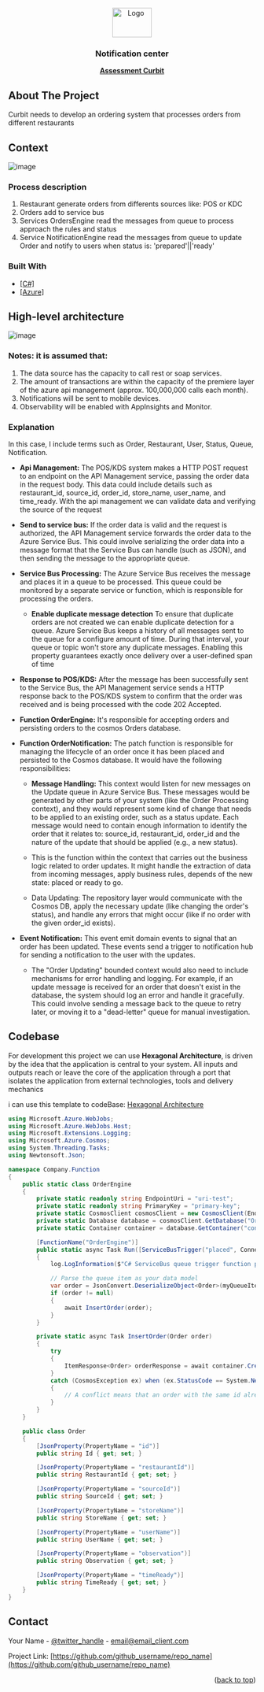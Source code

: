 <!-- PROJECT LOGO -->
<br />
<div align="center">
  <a href="https://www.curbit.com/">
    <img src="https://uploads-ssl.webflow.com/60066c7287d96dc62123c966/63334f79313aa01d173332ce_curbit%20logo%404x-p-800.png" alt="Logo" width="80" height="60">
  </a>
<h3 align="center">Notification center</h3>
  <p align="center">
   <a href="https://excellent-tiara-b60.notion.site/Full-stack-engineer-assessment-0cb6cb5171bf4f6b8e0ea71ee0a5a436"><strong>Assessment Curbit</strong></a>
  </p>
</div>


<!-- ABOUT THE PROJECT -->
## About The Project

Curbit needs to develop an ordering system that processes orders from different restaurants

## Context

![image](https://github.com/4dagio/assessment/assets/3275936/a23a4b68-9053-4999-9161-f46c278f660e)


### Process description

1. Restaurant generate orders from differents sources like: POS or KDC
2. Orders add to service bus 
3. Services OrdersEngine read the messages from queue to process approach the rules and status
4. Service NotificationEngine read the messages from queue to update Order and notify to users when status is: 'prepared'||'ready'


### Built With

* [[C#]]([https://nodejs.org/en/about](https://learn.microsoft.com/en-us/dotnet/csharp/programming-guide/classes-and-structs/local-functions))
* [[Azure]](https://azure.microsoft.com/en-us/solutions/open-source/?&ef_id=_k_Cj0KCQjwnrmlBhDHARIsADJ5b_mwBe0ocBrasJ-l6VPy9GryG6Kxal_q1vXCt9A9QKQIGYdcbfNIAzgaAqBGEALw_wcB_k_&OCID=AIDcmm3804ythc_SEM__k_Cj0KCQjwnrmlBhDHARIsADJ5b_mwBe0ocBrasJ-l6VPy9GryG6Kxal_q1vXCt9A9QKQIGYdcbfNIAzgaAqBGEALw_wcB_k_&gclid=Cj0KCQjwnrmlBhDHARIsADJ5b_mwBe0ocBrasJ-l6VPy9GryG6Kxal_q1vXCt9A9QKQIGYdcbfNIAzgaAqBGEALw_wcB)

## High-level architecture

![image](https://github.com/4dagio/assessment/assets/3275936/faf1a616-440e-468f-a0ba-fabf34423692)

### Notes: it is assumed that:


1. The data source has the capacity to call rest or soap services.
2. The amount of transactions are within the capacity of the premiere layer of the azure api management (approx. 100,000,000 calls each month).
3. Notifications will be sent to mobile devices.
4. Observability will be enabled with AppInsights and Monitor.

### Explanation
In this case, I include terms such as Order, Restaurant, User, Status, Queue, Notification.

- **Api Management:** The POS/KDS system makes a HTTP POST request to an endpoint on the API Management service, passing the order data in the request body. This data could include details such as restaurant_id, source_id, order_id, store_name, user_name, and time_ready. With the api management we can validate data and verifying the source of the request
  
- **Send to service bus:** If the order data is valid and the request is authorized, the API Management service forwards the order data to the Azure Service Bus. This could involve serializing the order data into a message format that the Service Bus can handle (such as JSON), and then sending the message to the appropriate queue.

- **Service Bus Processing:** The Azure Service Bus receives the message and places it in a queue to be processed. This queue could be monitored by a separate service or function, which is responsible for processing the orders.
    
    - **Enable duplicate message detection** To ensure that duplicate orders are not created we can enable duplicate detection for a queue. Azure Service Bus keeps a history of all messages sent to the queue for a configure amount of time. During that interval, your queue or topic won't store any duplicate messages. Enabling this property guarantees exactly once delivery over a user-defined span of time  

- **Response to POS/KDS:** After the message has been successfully sent to the Service Bus, the API Management service sends a HTTP response back to the POS/KDS system to confirm that the order was received and is being processed with the code 202 Accepted.

- **Function OrderEngine:**  It's responsible for accepting orders and persisting orders to the cosmos Orders database.

- **Function OrderNotification:** The patch function is responsible for managing the lifecycle of an order once it has been placed and persisted to the Cosmos database. It would have the following responsibilities:

    - **Message Handling:** This context would listen for new messages on the Update queue in Azure Service Bus. These messages would be generated by other parts of your system (like the Order Processing context), and they would represent some kind of change that needs to be applied to an existing order, such as a status update. Each message would need to contain enough information to identify the order that it relates to: source_id, restaurant_id, order_id and the nature of the update that should be applied (e.g., a new status).

    - This is the function within the context that carries out the business logic related to order updates. It might handle the extraction of data from incoming messages, apply business rules, depends of the new state: placed or ready to go. 

    - Data Updating: The repository layer would communicate with the Cosmos DB, apply the necessary update (like changing the order's status), and handle any errors that might occur (like if no order with the given order_id exists).

- **Event Notification:** This event emit domain events to signal that an order has been updated. These events send a trigger to notification hub for sending a notification to the user with the updates.

  - The "Order Updating" bounded context would also need to include mechanisms for error handling and logging. For example, if an update message is received for an order that doesn't exist in the database, the system should log an error and handle it gracefully. This could involve sending a message back to the queue to retry later, or moving it to a "dead-letter" queue for manual investigation.



<!-- GETTING STARTED -->
## Codebase

For development this project we can use **Hexagonal Architecture**, is driven by the idea that the application is central to your system. All inputs and outputs reach or leave the core of the application through a port that isolates the application from external technologies, tools and delivery mechanics

i can use this template to codeBase:
[Hexagonal Architecture](https://github.com/Amitpnk/Hexagonal-architecture-ASP.NET-Core)


```cs
using Microsoft.Azure.WebJobs;
using Microsoft.Azure.WebJobs.Host;
using Microsoft.Extensions.Logging;
using Microsoft.Azure.Cosmos;
using System.Threading.Tasks;
using Newtonsoft.Json;

namespace Company.Function
{
    public static class OrderEngine
    {
        private static readonly string EndpointUri = "uri-test";
        private static readonly string PrimaryKey = "primary-key";
        private static CosmosClient cosmosClient = new CosmosClient(EndpointUri, PrimaryKey);
        private static Database database = cosmosClient.GetDatabase("Orders");
        private static Container container = database.GetContainer("container_orders");

        [FunctionName("OrderEngine")]
        public static async Task Run([ServiceBusTrigger("placed", Connection = "AzureWebJobsServiceBus")]string myQueueItem, ILogger log)
        {
            log.LogInformation($"C# ServiceBus queue trigger function processed message: {myQueueItem}");

            // Parse the queue item as your data model
            var order = JsonConvert.DeserializeObject<Order>(myQueueItem);
            if (order != null)
            {
                await InsertOrder(order);
            }
        }

        private static async Task InsertOrder(Order order)
        {
            try
            {
                ItemResponse<Order> orderResponse = await container.CreateItemAsync<Order>(order, new PartitionKey(order.Id));
            }
            catch (CosmosException ex) when (ex.StatusCode == System.Net.HttpStatusCode.Conflict)
            {
                // A conflict means that an order with the same id already exists. Handle appropriately.
            }
        }
    }

    public class Order
    {
        [JsonProperty(PropertyName = "id")]
        public string Id { get; set; }

        [JsonProperty(PropertyName = "restaurantId")]
        public string RestaurantId { get; set; }

        [JsonProperty(PropertyName = "sourceId")]
        public string SourceId { get; set; }

        [JsonProperty(PropertyName = "storeName")]
        public string StoreName { get; set; }

        [JsonProperty(PropertyName = "userName")]
        public string UserName { get; set; }

        [JsonProperty(PropertyName = "observation")]
        public string Observation { get; set; }

        [JsonProperty(PropertyName = "timeReady")]
        public string TimeReady { get; set; }
    }
}

```

<!-- CONTACT -->
## Contact

Your Name - [@twitter_handle](https://twitter.com/twitter_handle) - email@email_client.com

Project Link: [https://github.com/github_username/repo_name](https://github.com/github_username/repo_name)

<p align="right">(<a href="#readme-top">back to top</a>)</p>



